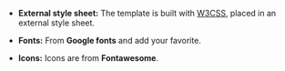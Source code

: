 

- **External style sheet:** The template is built with [W3CSS](https://www.w3schools.com/w3css/default.asp), placed in an external style sheet. 
	

- **Fonts:** From **Google fonts** and add your favorite.  
	

- **Icons:** Icons are from **Fontawesome**. 
	



